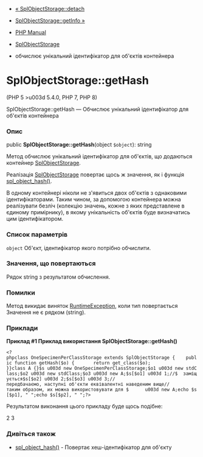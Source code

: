 - [« SplObjectStorage::detach](splobjectstorage.detach.md)
- [SplObjectStorage::getInfo »](splobjectstorage.getinfo.md)

- [PHP Manual](index.md)
- [SplObjectStorage](class.splobjectstorage.md)
- обчислює унікальний ідентифікатор для об'єктів контейнера

# SplObjectStorage::getHash

(PHP 5 \>u003d 5.4.0, PHP 7, PHP 8)

SplObjectStorage::getHash — Обчислює унікальний ідентифікатор для
об'єктів контейнера

### Опис

public **SplObjectStorage::getHash**(object `$object`): string

Метод обчислює унікальний ідентифікатор для об'єктів, що додаються
контейнер [SplObjectStorage](class.splobjectstorage.md).

Реалізація [SplObjectStorage](class.splobjectstorage.md) повертає щось
ж значення, як і функція
[spl_object_hash()](function.spl-object-hash.md).

В одному контейнері ніколи не з'явиться двох об'єктів з однаковими
ідентифікаторами. Таким чином, за допомогою контейнера можна реалізувати
безліч (колекцію значень, кожне з яких представлене в
єдиному примірнику), в якому унікальність об'єктів буде
визначатись цим ідентифікатором.

### Список параметрів

`object`
Об'єкт, ідентифікатор якого потрібно обчислити.

### Значення, що повертаються

Рядок string з результатом обчислення.

### Помилки

Метод викидає виняток
[RuntimeException](class.runtimeexception.md), коли тип повертається
Значення не є рядком (string).

### Приклади

**Приклад #1 Приклад використання **SplObjectStorage::getHash()****

`<?phpclass OneSpecimenPerClassStorage extends SplObjectStorage {    public function getHash($o) {       return get_class($o); }}class A {}$s u003d new OneSpecimenPerClassStorage;$o1 u003d new stdClass;$o2 u003d new stdClass;$o3 u003d new A;$s[$o1] u003d 1;//$  заміщується$s[$o2] u003d 2;$s[$o3] u003d 3;//передбачаємо, наступні об'єкти еквівалентні наведеним вище//таким образом, их можна використовувати для $      u003d new A;echo $s[$p1], "
";echo $s[$p2], "
";?> `

Результатом виконання цього прикладу буде щось подібне:

2
3

### Дивіться також

- [spl_object_hash()](function.spl-object-hash.md) - Повертає
хеш-ідентифікатор для об'єкту

